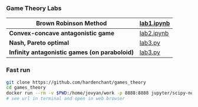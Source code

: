 ### Game Theory Labs



| Brown Robinson Method | [lab1.ipynb](./lab1.ipynb) |
| --------------------- | -------------------- |
| **Convex-concave antagonistic game** | [lab2.ipynb](./lab2.ipynb) |
| **Nash, Pareto optimal** | [lab3.py](./lab3.py) |
| **Infinity antagonistic games (on paraboloid)** | [lab3.py](./rk1.py) |


### Fast run

```bash
git clone https://github.com/hardenchant/games_theory
cd games_theory
docker run --rm -v $PWD:/home/jovyan/work -p 8888:8888 jupyter/scipy-notebook
# see url in terminal and open in web browser
```

